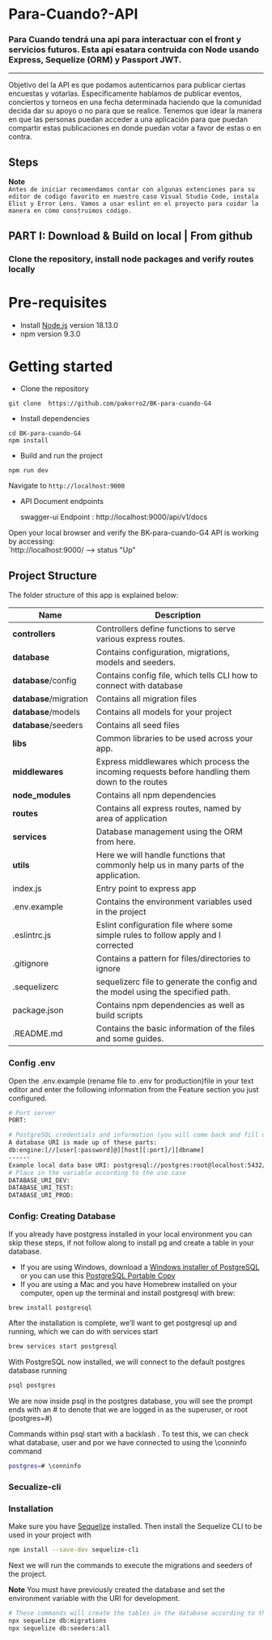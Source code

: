 # Para-Cuando?-API  
### **Para Cuando tendrá una api para interactuar con el front y servicios futuros. Esta api esatara contruida con Node usando Express, Sequelize (ORM) y  Passport JWT.**
-----
Objetivo del la API es que podamos autenticarnos para publicar ciertas encuestas y votarlas. Específicamente hablamos de publicar eventos, conciertos y torneos en una fecha determinada haciendo que la comunidad decida dar su apoyo o no para que se realice. Tenemos que idear la manera en que las personas puedan acceder a una aplicación para que puedan compartir estas publicaciones en donde puedan votar a favor de estas o en contra.   

## Steps

**Note**  
`Antes de iniciar recomendamos contar con algunas extenciones para su editor de codigo favorito en nuestro caso Visual Studio Code, instala Elist y Error Lens. Vamos a usar eslint en el proyecto para cuidar la manera en cómo construimos código.`   

## PART I: Download & Build on local | From github

### Clone the repository, install node packages  and verify routes locally

# Pre-requisites
- Install [Node.js](https://nodejs.org/en/) version 18.13.0
- npm version 9.3.0

# Getting started
- Clone the repository
```
git clone  https://github.com/pakorro2/BK-para-cuando-G4
```
- Install dependencies
```
cd BK-para-cuando-G4
npm install
```
- Build and run the project
```
npm run dev
```
  Navigate to `http://localhost:9000`

- API Document endpoints

   swagger-ui  Endpoint : http://localhost:9000/api/v1/docs
   

Open your local browser and verify the BK-para-cuando-G4 API is working by accessing:     
`http://localhost:9000/ --> status	"Up"

## Project Structure
The folder structure of this app is explained below:

| Name | Description |
| ------------------------ | --------------------------------------------------------------------------------------------- |
| **controllers**          | Controllers define functions to serve various express routes. 
| **database**             | Contains configuration, migrations, models and seeders.  |
| **database**/config   | Contains config file, which tells CLI how to connect with database  |
| **database**/migration  | Contains all migration files  |
| **database**/models    | Contains all models for your project  |
| **database**/seeders      | Contains all seed files  |
| **libs**                 | Common libraries to be used across your app.                               |
| **middlewares**  | Express middlewares which process the incoming requests before handling them down to the routes                               |
| **node_modules**         | Contains all  npm dependencies                                                            |
| **routes**           | Contains all express routes, named by area of application              |        
| **services**           | Database management using the ORM from here. |
| **utils**      | Here we will handle functions that commonly help us in many parts of the application. |
| index.js         | Entry point to express app                                                               |
| .env.example        | Contains the environment variables used in the project                                       |
| .eslintrc.js   | Eslint configuration file where some simple rules to follow apply and I corrected |
| .gitignore              | Contains a pattern for files/directories to ignore         |
| .sequelizerc             | sequelizerc file to generate the config and the model using the specified path.     |
| package.json             | Contains npm dependencies as well as build scripts  |
| .README.md              | Contains the basic information of the files and some guides.                          | 


### Config .env

Open the .env.example (rename file to .env for production)file in your text editor and enter the following information from the Feature section you just configured.

```bash
# Port server
PORT:

# PostgreSQL credentials and information (you will come back and fill up this information after we set up our database)
A database URI is made up of these parts:
db:engine:[//[user[:password]@][host][:port]/][dbname]
------
Example local data base URI: postgresql://postgres:root@localhost:5432/para_cuando
# Place in the variable according to the use case
DATABASE_URI_DEV:
DATABASE_URI_TEST:
DATABASE_URI_PROD:

```

### Config: Creating Database

If you already  have postgress installed in your local environment you can skip these steps, if not follow along to install pg and create a table in your database. 

- If you are using Windows, download a [Windows installer of PostgreSQL](https://www.postgresql.org/download/windows/) or you can use this [PostgreSQL Portable Copy](https://github.com/garethflowers/postgresql-portable)
- If you are using a Mac and you have Homebrew installed on your computer, open up the terminal and install postgresql with brew:

```bash
brew install postgresql
```

After the installation is complete, we’ll want to get postgresql up and running, which we can do with services start

```bash 
brew services start postgresql
```

With PostgreSQL now installed, we will connect to the default postgres database running 

```bash
psql postgres
```

We are now inside psql in the postgres database, you will see the prompt ends with an # to denote that we are logged in as the superuser, or root (postgres=#)

Commands within psql start with a backlash \. To test this, we can check what database, user and por we have connected to using the \conninfo command

```bash
postgres=# \conninfo
```


### Secualize-cli
### Installation

Make sure you have [Sequelize](https://sequelize.org) installed. Then install the Sequelize CLI to be used in your project with

```bash
npm install --save-dev sequelize-cli
```

Next we will run the commands to execute the migrations and seeders of the project.

**Note** You must have previously created the database and set the environment variable with the URI for development.
```bash
# These commands will create the tables in the database according to the configuration of the models and the initial test data.
npx sequelize db:migrations
npx sequelize db:seeders:all
```